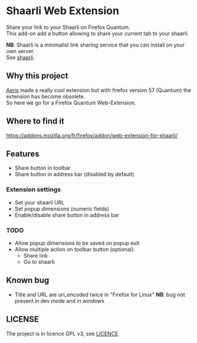 # Shaarli Web Extension
Share your link to your Shaarli on Firefox Quantum.         
This add-on add a button allowing to share your current tab to your shaarli.        

**NB**: Shaarli is a minimalist link sharing service that you can install on your own server.           
See [shaarli](https://github.com/shaarli/Shaarli).      

## Why this project
[Aeris](https://bitbucket.org/aeris/shaarli-extension) made a really cool extension but with firefox version 57 (Quantum) the extension has become obsolete.    
So here we go for a Firefox Quantum Web-Extension.

## Where to find it
https://addons.mozilla.org/fr/firefox/addon/web-extension-for-shaarli/

## Features
- Share button in toolbar
- Share button in address bar (disabled by default)

### Extension settings
- Set your shaarli URL
- Set popup dimensions (numeric fields)
- Enable/disable share button in address bar

### TODO
- Allow popup dimensions to be saved on popup exit
- Allow multiple action on toolbar button (optional):
  - Share link
  - Go to shaarli

## Known bug
- Title and URL are uri_encoded twice in "Firefox for Linux"
**NB**: bug not present in dev mode and in windows

## LICENSE
The project is in licence GPL v3, see [LICENCE](LICENCE)
